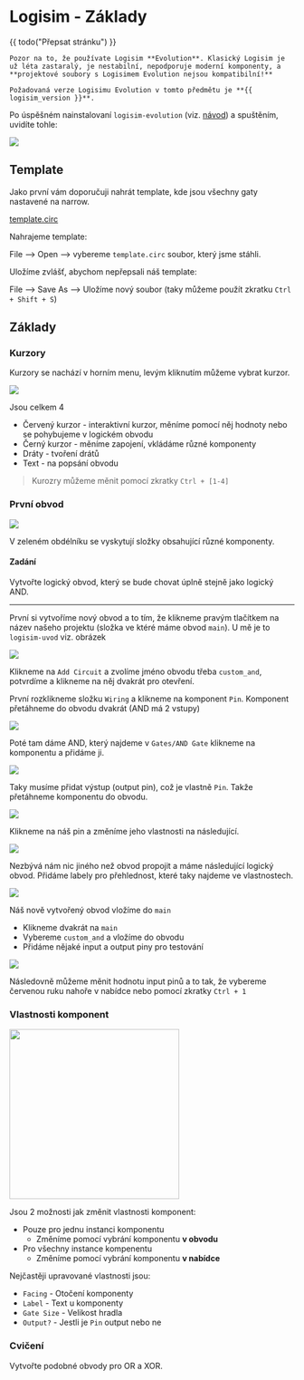 # Logisim - Základy

{{ todo("Přepsat stránku") }}

```admonish important title="Máte správný Logisim?"
Pozor na to, že používate Logisim **Evolution**. Klasický Logisim je už léta zastaralý, je nestabilní, nepodporuje moderní komponenty, a **projektové soubory s Logisimem Evolution nejsou kompatibilní!**
```

```admonish info title="Verze Logisimu Evolution"
Požadovaná verze Logisimu Evolution v tomto předmětu je **{{ logisim_version }}**.
```

Po úspěšném nainstalovaní `logisim-evolution` (viz. [návod](01_logisim-instalace)) a spuštěním, uvidíte tohle:

<img src="../img/logisim-zaklady-uvod.png"/>

## Template

Jako první vám doporučuji nahrát template, kde jsou všechny gaty nastavené na narrow.

[template.circ](../logisim/template.circ)

Nahrajeme template:

File --> Open --> vybereme `template.circ` soubor, který jsme stáhli.

Uložíme zvlášť, abychom nepřepsali náš template:

File --> Save As --> Uložíme nový soubor (taky můžeme použít zkratku `Ctrl + Shift + S`)

## Základy

### Kurzory

Kurzory se nachází v horním menu, levým kliknutím můžeme vybrat kurzor.

<img src="../img/logisim-uvod-kurzory.png"/>

Jsou celkem 4
- Červený kurzor - interaktivní kurzor, měníme pomocí něj hodnoty nebo se pohybujeme v logickém obvodu
- Černý kurzor - měníme zapojení, vkládáme různé komponenty
- Dráty - tvoření drátů
- Text - na popsání obvodu

> Kurozry můžeme měnit pomocí zkratky `Ctrl + [1-4]`

### První obvod

<img src="../img/logisim-uvod-2.png"/>

V zeleném obdélníku se vyskytují složky obsahující různé komponenty.

#### Zadání

Vytvořte logický obvod, který se bude chovat úplně stejně jako logický AND.

---

První si vytvoříme nový obvod a to tím, že klikneme pravým tlačítkem na název našeho projektu (složka ve ktéré máme obvod `main`). U mě je to `logisim-uvod` viz. obrázek

<img src="../img/logisim-uvod-add-circuit.png">

Klikneme na `Add Circuit` a zvolíme jméno obvodu třeba `custom_and`, potvrdíme a klikneme na něj dvakrát pro otevření.

První rozklikneme složku `Wiring` a klikneme na komponent `Pin`. Komponent přetáhneme do obvodu dvakrát (AND má 2 vstupy)

<img src="../img/logisim-uvod-4.png">

Poté tam dáme AND, který najdeme v `Gates/AND Gate` klikneme na komponentu a přidáme ji.

<img src="../img/logisim-uvod-5.png">

Taky musíme přidat výstup (output pin), což je vlastně `Pin`. Takže přetáhneme komponentu do obvodu.

<img src="../img/logisim-uvod-6.png">

Klikneme na náš pin a změníme jeho vlastnosti na následující.

<img src="../img/logisim-uvod-output-pin.png">


Nezbývá nám nic jiného než obvod propojit a máme následující logický obvod. Přidáme labely pro přehlednost, které taky najdeme ve vlastnostech.

<img src="../img/logisim-uvod-8.png">

Náš nově vytvořený obvod vložíme do `main`
  - Klikneme dvakrát na `main`
  - Vybereme `custom_and` a vložíme do obvodu
  - Přidáme nějaké input a output piny pro testování

<img src="../img/logisim-uvod-custom-and.png">

Následovně můžeme měnit hodnotu input pinů a to tak, že vybereme červenou ruku nahoře v nabídce nebo pomocí zkratky `Ctrl + 1`



### Vlastnosti komponent

<img src="../img/logisim-uvod-3.png" width=300px/>

Jsou 2 možnosti jak změnit vlastnosti komponent:
- Pouze pro jednu instanci komponentu
   - Změníme pomocí vybrání komponentu **v obvodu**
- Pro všechny instance kompenentu
    - Změníme pomocí vybrání komponentu **v nabídce**

Nejčastěji upravované vlastnosti jsou:
- `Facing` - Otočení komponenty
- `Label` - Text u komponenty
- `Gate Size` - Velikost hradla
- `Output?` - Jestli je `Pin` output nebo ne

### Cvičení

Vytvořte podobné obvody pro OR a XOR.
